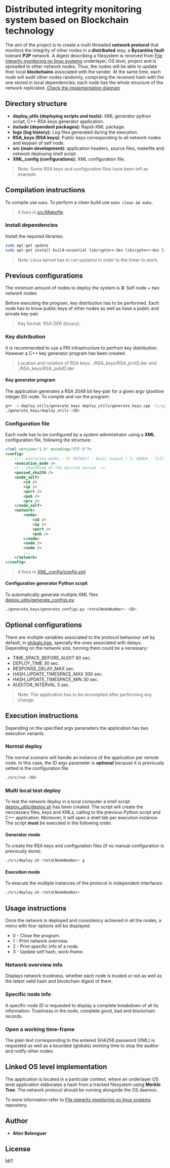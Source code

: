 # Distributed integrity monitoring system based on Blockchain technology
The aim of the project is to create a multi threaded **network protocol** that monitors the integrity of other nodes in a **distributed** way; a **Byzantine fault** tolerant **P2P** network.
A digest describing a filesystem is received from [File integrity monitoring on linux systems](https://github.com/aritzherrero4/fsCheckDaemon) underlayer, OS level, project and is spreaded to other network nodes. Thus, the nodes will be able to update their local **blockchains** associated with the sender.
At the same time, each node will audit other nodes randomly, compraing the received hash with the one stored in local dependencies; each node has the whole structure of the network replicated. [Check the implementation diagram](./UML.svg)

## Directory structure
- **deploy_utils (deploying scripts and tools):** XML generator python script, C++ RSA
keys generator application.
- **include (dependent packages):** Rapid-XML package.
- **logs (log history):** Log files generated during the execution.
- **RSA_keys (RSA keys):** Public keys corresponding to all network nodes and keypair
of self node.
- **src (main development):** application headers, source files, makefile and network
deploying shell script.
- **XML_config (configurations):** XML configuration file.

>Note: Some RSA keys and configuration files have been left as example.

## Compilation instructions
To compile use ```make```. To perform a clean build use ```make clean && make```.
> _it lives in [src/Makefile](src/Makefile)_

### Install dependencies
Install the required libraries:
```sh
sudo apt-get update
sudo apt-get install build-essential libcrypto++-dev libcrypto++-doc libcrypto++-utils libsystemd-dev
```
> Note: Linux kernel has to run systemd in order to the linker to work.

## Previous configurations
The minimum amount of nodes to deploy the system is **3**: Self node + two network nodes.

Before executing the program, key distribution has to be performed. Each node has to know public keys of other nodes as well as have a public and private key-pair. 
> Key format: RSA DER (binary).

### Key distribution
It is recommended to use a PKI infrastructure to perfrom key distribution. However a C++ key generator program has been created.
> Location and notation of RSA keys: ./RSA_keys/RSA_prvID.der and ./RSA_keys/RSA_pubID.der

#### Key generator program
The application generates a RSA 2048 bit key-pair for a given argv (positive integer ID) node.
To compile and run the program:
```sh
g++ -o deploy_utils/generate_keys deploy_utils/generate_keys.cpp -lcryptopp
./generate_keys/deploy_utils <ID>
```

### Configuration file
Each node has to be configured by a system administrator using a **XML** configuration file, following the structure:

```xml
<?xml version="1.0" encoding="UTF-8"?>
<config>
    <!-- execution modes - 0: DEFAULT - basic output / 1: DEBUG - full output -->
    <execution_mode />
    <!-- sha256sum of the desired passwd -->
    <passwd_sha256 />
    <node_self>
        <id />
        <ip />
        <port />
        <pub />
        <prv />
    </node_self>
    <network>
        <node>
            <id />
            <ip />
            <port />
            <pub />
        </node>
        <node />
        <node />
        ...
    </network>
</config>
```
> _it lives in [XML_config/config.xml](XML_config/config.xml)_

#### Configuration generator Python scrpit
To automatically generate multiple XML files [deploy\_utils/generate\_configs.py](deploy\_utils/generate\_configs.py):
```sh
./generate_keys/generate_configs.py <totalNodeNumber> <ID>
```
## Optional configurations
There are multiple variables associated to the protocol behaviour set by default, in [globals.hpp](src/globals.hpp), specially the ones associated with delays. Depending on the network size, tunning them could be a necessary:
- TIME_SPACE_BEFORE_AUDIT 60 sec.
- DEPLOY_TIME 30 sec.
- RESPONSE_DELAY_MAX sec.
- HASH_UPDATE_TIMESPACE_MAX 300 sec.
- HASH_UPDATE_TIMESPACE_MIN 30 sec.
- AUDITOR_INTERVAL 3 sec.

> Note: The application has to be recompiled after performing any change.

## Execution instructions
Depending on the specified argv parameters the application has two execution variants.

### Normal deploy 
The normal scenario will handle an instance of the application per remote node. In this case, the ID argv parameter is **optional** because it is previously setted in the configuration file:
```sh 
./src/run <ID>
```
### Multi local test deploy
To test the network deploy in a local computer a shell script [deploy\_utils/deploy.sh](deploy\_utils/deploy.sh) has been created. The script will create the neccessary files, keys and XMLs, calling to the previous Python script and C++ application. Moreover, it will open a shell tab per execution instance. The script **must** be executed in the following order.

#### Generator mode
To create the RSA keys and configuration files (if no manual configuration is previously done):
```sh 
./src/deploy.sh <totalNodeNumber> g
```

#### Execution mode
To execute the multiple instances of the protocol in independent interfaces:
```sh 
./src/deploy.sh <totalNodeNumber>
```

## Usage instructions
Once the network is deployed and consistency achieved in all the nodes, a menu with four options will be displayed:
- 0 - Close the program.
- 1 - Print network overview.
- 2 - Print specific info of a node.
- 3 - Update self hash, work-frame.

### Network overview info
Displays network trustiness, whether each node is trusted or not as well as the latest valid hash and blockchain digest of them.

### Specific node info
A specific node ID is requested to display a complete breakdown of all its information: Trustiness in the node, complete good, bad and blockchain records.

### Open a working time-frame
The plain text corresponding to the entered SHA256 password (XML) is requested as well as a bounded (globals) working time to stop the auditor and notify other nodes.

## Linked OS level implementation
The application is located in a particular context, where an underlayer OS level application elaborates a hash from a tracked filesystem using **Merkle Tree**. The network protocol should be running alongside the OS daemon.

To more information refer to [File integrity monitoring on linux systems](https://github.com/aritzherrero4/fsCheckDaemon) repository.

## Author

* **Aitor Belenguer** 

## License

MIT
